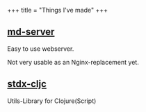 +++ 
title = "Things I've made"
+++

## [md-server](https://github.com/DerTev/md-server)
Easy to use webserver.

Not very usable as an Nginx-replacement yet.

## [stdx-cljc](https://github.com/DerTev/stdx-cljc)
Utils-Library for Clojure(Script)